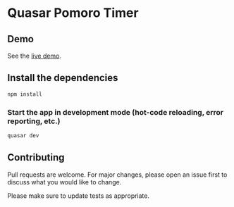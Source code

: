 # Quasar Pomoro Timer

## Demo

See the [live demo](http://quasarpomodorotimer.surge.sh/#/).

## Install the dependencies
```bash
npm install
```

### Start the app in development mode (hot-code reloading, error reporting, etc.)
```bash
quasar dev
```

## Contributing
Pull requests are welcome. For major changes, please open an issue first to discuss what you would like to change.

Please make sure to update tests as appropriate.

